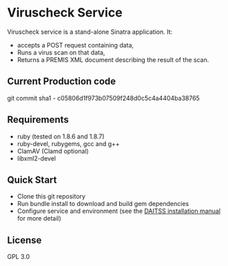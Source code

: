 Viruscheck Service
==========================

Viruscheck service is a stand-alone Sinatra application. It:

* accepts a POST request containing data, 
* Runs a virus scan on that data,
* Returns a PREMIS XML document describing the result of the scan.
 
Current Production code
-----------------------
git commit sha1 -  c05806d1f973b07509f248d0c5c4a4404ba38765

Requirements
------------
* ruby (tested on 1.8.6 and 1.8.7)
* ruby-devel, rubygems, gcc and g++
* ClamAV (Clamd optional)
* libxml2-devel

Quick Start
----------
* Clone this git repository
* Run bundle install to download and build gem dependencies
* Configure service and environment (see the [DAITSS installation manual](www.fcla.edu/daitss-test/installmanual.pdf) for more detail) 

License
-------
GPL 3.0

